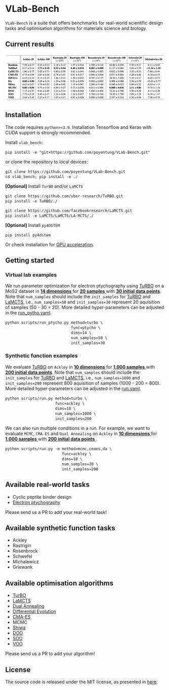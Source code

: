 # VLab-Bench

`VLab-Bench` is a suite that offers benchmarks for real-world scientific design tasks and optimisation algorithms for materials science and biology. 

## Current results
![Result table](results/benchmark_synthetic_surrogate.png)


## Installation

The code requires `python>=3.9`. Installation Tensorflow and Keras with CUDA support is strongly recommended.

Install `vlab_bench`:

```
pip install -e "git+https://github.com/poyentung/VLab-Bench.git"
```

or clone the repository to local devices:

```
git clone https://github.com/poyentung/VLab-Bench.git
cd vlab_bench; pip install -e ./
```

**[Optional]** Install `TurBO` and/or `LaMCTS`

```
git clone https://github.com/uber-research/TuRBO.git
pip install -e TuRBO/./
```
```
git clone https://github.com/facebookresearch/LaMCTS.git
pip install -e LaMCTS/LaMCTS/LA-MCTS/./
```

**[Optional]** Install `py4DSTEM`

```
pip install py4dstem
```
Or check installation for [GPU acceleration](https://py4dstem.readthedocs.io/en/latest/installation.html#).

## Getting started

### Virtual lab examples

We run parameter optimization for electron ptychography using [TuRBO](vlab_bench/algorithms/_turbo.py) on a MoS2 dataset in <ins> **14 dimensions** </ins> for <ins> **20 samples** </ins> with <ins> **30 initial data points**</ins>. Note that `num_samples` should include the `init_samples` for [TuRBO](vlab_bench/algorithms/_turbo.py) and [LaMCTS](vlab_bench/algorithms/_lamcts.py), i.e., `num_samples=50` and `init_samples=30` represent 20 aquisition of samples (50 - 30 = 20). More detailed hyper-parameters can be adjusted in the [run_pytho.yaml](scripts/conf/run_ptycho.yaml).

```
python scripts/run_ptycho.py method=turbo \
                             func=ptycho \
                             dims=14 \
                             num_samples=50 \
                             init_samples=30
```

### Synthetic function examples

We evaluate [TuRBO](vlab_bench/algorithms/_turbo.py) on `Ackley` in <ins> **10 dimensions** </ins> for <ins> **1,000 samples** </ins> with <ins> **200 initial data points**</ins>. Note that `num_samples` should include the `init_samples` for [TuRBO](vlab_bench/algorithms/_turbo.py) and [LaMCTS](vlab_bench/algorithms/_lamcts.py), i.e., `num_samples=1000` and `init_samples=200` represent 800 aquisition of samples (1000 - 200 = 800). More detailed hyper-parameters can be adjusted in the [run.yaml](scripts/conf/run.yaml).

```
python scripts/run.py method=turbo \
                      func=ackley \
                      dims=10 \
                      num_samples=1000 \
                      init_samples=200
```

We can also run multiple conditions in a run. For example, we want to evaluate `MCMC`, `CMA-ES` and `Dual Annealing` on `Ackley` in <ins> **10 dimensions** </ins> for <ins> **1,000 samples** </ins> with <ins> **200 initial data points** </ins>.
```
python scripts/run.py -m method=mcmc,cmaes,da \
                         func=ackley \
                         dims=10 \
                         num_samples=20 \
                         init_samples=200
```

## Available real-world tasks

* Cyclic peptite binder design
* [Electron ptychography](scripts/run_ptycho.py)

Please send us a PR to add your real-world task!

## Available synthetic function tasks

* Ackley
* Rastrigin
* Rosenbrock
* Schwefel
* Michalewicz
* Griewank

## Available optimisation algorithms

* [TurBO](https://github.com/uber-research/TuRBO)
* [LaMCTS](https://github.com/facebookresearch/LaMCTS)
* [Dual Annealing](https://docs.scipy.org/doc/scipy/reference/generated/scipy.optimize.dual_annealing.html#rbaa258a99356-5)
* [Differential Evolution](https://docs.scipy.org/doc/scipy/reference/generated/scipy.optimize.differential_evolution.html)
* [CMA-ES](https://github.com/CMA-ES/pycma)
* MCMC 
* [Shiwa](https://github.com/facebookresearch/nevergrad)
* [DOO](https://github.com/beomjoonkim/voot)
* [SOO](https://github.com/beomjoonkim/voot)
* [VOO](https://github.com/beomjoonkim/voot)


Please send us a PR to add your algorithm!

## License

The source code is released under the MIT license, as presented in [here](LICENSE).